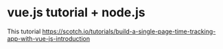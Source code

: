 # vue.js tutorial + node.js
This tutorial
https://scotch.io/tutorials/build-a-single-page-time-tracking-app-with-vue-js-introduction
